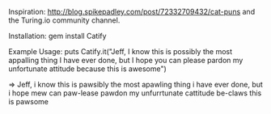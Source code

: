 Inspiration: http://blog.spikepadley.com/post/72332709432/cat-puns and the Turing.io community channel.

Installation:
gem install Catify

Example Usage:
puts Catify.it("Jeff, I know this is possibly the most appalling thing I have ever done, but I hope you can please pardon my unfortunate attitude because this is awesome")

=> Jeff, i know this is pawsibly the most apawling thing i have ever done, but i hope mew can paw-lease pawdon my unfurrtunate cattitude be-claws this is pawsome
